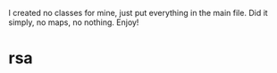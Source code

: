 I created no classes for mine, just put everything in the main file. Did it simply, no maps, no nothing. Enjoy!

# rsa
